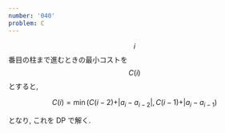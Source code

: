 ```yaml
---
number: '040'
problem: C
---
```

$$ i $$ 番目の柱まで進むときの最小コストを $$ C(i) $$ とすると,

$$
C(i) = \min(C(i-2) + \vert a_i - a_{i-2} \vert, C(i-1) + \vert a_i - a_{i-1})
$$

となり, これを DP で解く.
